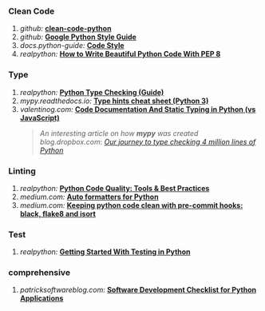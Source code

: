 ### Clean Code
1. *github:* [**clean-code-python**](https://github.com/zedr/clean-code-python)
2. *github:* [**Google Python Style Guide**](https://github.com/google/styleguide/blob/gh-pages/pyguide.md)
3. *docs.python-guide:* [**Code Style**](https://docs.python-guide.org/writing/style/)
4. *realpython:* [**How to Write Beautiful Python Code With PEP 8**](https://realpython.com/python-pep8/)

### Type
1. *realpython:* [**Python Type Checking (Guide)**](https://realpython.com/python-type-checking/)
2. *mypy.readthedocs.io:* [**Type hints cheat sheet (Python 3)**](https://mypy.readthedocs.io/en/stable/cheat_sheet_py3.html)
3. *valentinog.com:* [**Code Documentation And Static Typing in Python (vs JavaScript)**](https://www.valentinog.com/blog/py-mypy/)
    >*An interesting article on how ***mypy*** was created*  
    *blog.dropbox.com*: [*Our journey to type checking 4 million lines of Python*](https://blogs.dropbox.com/tech/2019/09/our-journey-to-type-checking-4-million-lines-of-python/)

### Linting
1. *realpython:* [**Python Code Quality: Tools & Best Practices**](https://realpython.com/python-code-quality/)
2. *medium.com:* [**Auto formatters for Python**](https://medium.com/3yourmind/auto-formatters-for-python-8925065f9505)
3. *medium.com:* [**Keeping python code clean with pre-commit hooks: black, flake8 and isort**](https://medium.com/staqu-dev-logs/keeping-python-code-clean-with-pre-commit-hooks-black-flake8-and-isort-cac8b01e0ea1)

### Test
1. *realpython:* [**Getting Started With Testing in Python**](https://realpython.com/python-testing/)


### comprehensive 
1. *patricksoftwareblog.com:* [**Software Development Checklist for Python Applications**](http://www.patricksoftwareblog.com/software-development-checklist-for-python-applications/) 


